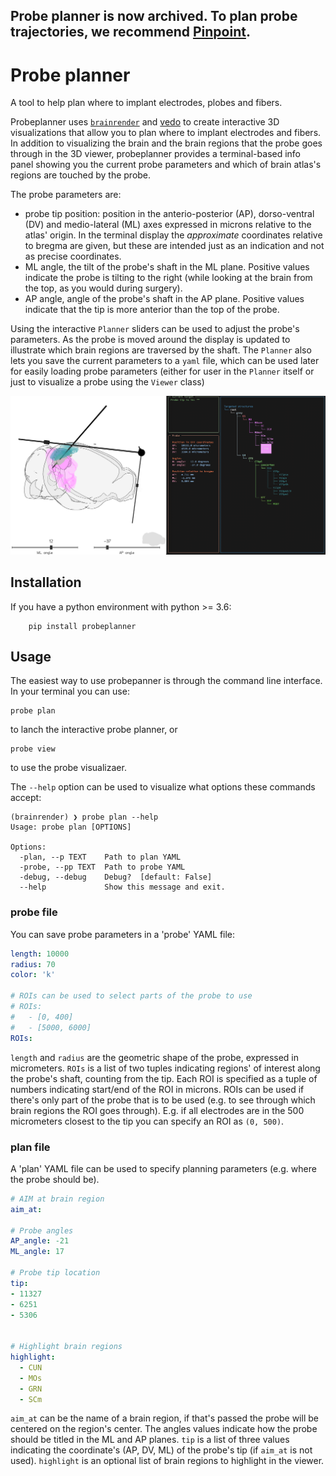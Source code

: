 ## Probe planner is now archived. To plan probe trajectories, we recommend [Pinpoint](https://github.com/VirtualBrainLab/Pinpoint).

# Probe planner
A tool to help plan where to implant electrodes, plobes and fibers.

Probeplanner uses [`brainrender`](https://github.com/brainglobe/brainrender) and [vedo](https://github.com/marcomusy/vedo) to create interactive 3D visualizations that allow you to plan where to implant electrodes and fibers. In addition to visualizing the brain and the brain regions that the probe goes through in the 3D viewer, probeplanner provides a terminal-based info panel showing you the current probe parameters and which of brain atlas's regions are touched by the probe. 

The probe parameters are:
* probe tip position: position in the anterio-posterior (AP), dorso-ventral (DV) and medio-lateral (ML) axes expressed in microns relative to the atlas' origin. In the terminal display the *approximate* coordinates relative to bregma are given, but these are intended just as an indication and not as precise coordinates.
* ML angle, the tilt of the probe's shaft in the ML plane. Positive values indicate the probe is tilting to the right (while looking at the brain from the top, as you would during surgery).
* AP angle, angle of the probe's shaft in the AP plane. Positive values indicate that the tip is more anterior than the top of the probe. 

Using the interactive `Planner` sliders can be used to adjust the probe's parameters. As the probe is moved around the display is updated to illustrate which brain regions are traversed by the shaft.
The `Planner` also lets you save the current parameters to a `yaml` file, which can be used later for easily loading probe parameters (either for user in the `Planner` itself or just to visualize a probe using the `Viewer` class)

<img src=screenshot.png></img>






## Installation
If you have a python environment with python >= 3.6:
```
    pip install probeplanner
```

## Usage
The easiest way to use probepanner is through the command line interface. In your terminal you can use:
```
probe plan
```
to lanch the interactive probe planner, or 
```
probe view
```
to use the probe visualizaer. 


The `--help` option can be used to visualize what options these commands accept:
```
(brainrender) ❯ probe plan --help
Usage: probe plan [OPTIONS]

Options:
  -plan, --p TEXT    Path to plan YAML
  -probe, --pp TEXT  Path to probe YAML
  -debug, --debug    Debug?  [default: False]
  --help             Show this message and exit.
```

### probe file
You can save probe parameters in a 'probe' YAML file:
``` yaml
length: 10000
radius: 70
color: 'k'

# ROIs can be used to select parts of the probe to use
# ROIs: 
#   - [0, 400]
#   - [5000, 6000]
ROIs:
```

`length` and `radius` are the geometric shape of the probe, expressed in micrometers. `ROIs` is a list of two tuples indicating regions' of interest
along the probe's shaft, counting from the tip. Each ROI is specified as a tuple of numbers indicating start/end of the ROI in microns. 
ROIs can be used if there's only part of the probe that is to be used (e.g. to see through which brain regions the ROI goes through). E.g. if all electrodes
are in the 500 micrometers closest to the tip you can specify an ROI as `(0, 500)`.

### plan file
A 'plan' YAML file can be used to specify planning parameters (e.g. where the probe should be).

``` yaml
# AIM at brain region
aim_at: 

# Probe angles
AP_angle: -21
ML_angle: 17

# Probe tip location
tip:
- 11327
- 6251
- 5306


# Highlight brain regions
highlight:
  - CUN
  - MOs
  - GRN
  - SCm
```

`aim_at` can be the name of a brain region, if that's passed the probe will be centered on the region's center.
The angles values indicate how the probe should be titled in the ML and AP planes. 
`tip` is a list of three values indicating the coordinate's (AP, DV, ML) of the probe's tip (if `aim_at` is not used). 
`highlight` is an optional list of brain regions to highlight in the viewer.
